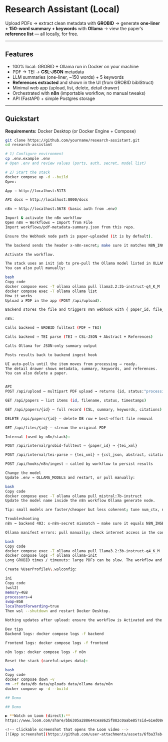 # Research Assistant (Local)

Upload PDFs → extract clean metadata with **GROBID** → generate **one-liner + 150-word summary + keywords** with **Ollama** → view the paper’s **reference list** — all locally, for free.

---

## Features

-  100% local: GROBID + Ollama run in Docker on your machine
-  PDF → TEI → **CSL-JSON** metadata
-  LLM summaries (one-liner, ~150 words) + 5 keywords
-  **References extracted** and shown in the UI (from GROBID biblStruct)
-  Minimal web app (upload, list, delete, detail drawer)
-  Orchestrated with **n8n** (importable workflow, no manual tweaks)
-  API (FastAPI) + simple Postgres storage

---

## Quickstart

**Requirements:** Docker Desktop (or Docker Engine + Compose)

```bash
git clone https://github.com/yourname/research-assistant.git
cd research-assistant

# 1) Configure environment
cp .env.example .env
# Open .env and review values (ports, auth, secret, model list)

# 2) Start the stack
docker compose up -d --build
Open:

App → http://localhost:5173

API docs → http://localhost:8000/docs

n8n → http://localhost:5678 (basic auth from .env)

Import & activate the n8n workflow
Open n8n → Workflows → Import from File
Import workflows/pdf-metadata-summary.json from this repo.

Ensure the Webhook node path is paper-uploaded (it is by default).

The backend sends the header x-n8n-secret; make sure it matches N8N_INGEST_SECRET in your .env.

Activate the workflow.

The stack uses an init job to pre-pull the Ollama model listed in OLLAMA_MODELS.
You can also pull manually:

bash
Copy code
docker compose exec -T ollama ollama pull llama3.2:3b-instruct-q4_K_M
docker compose exec -T ollama ollama list
How it works
Upload a PDF in the app (POST /api/upload).

Backend stores the file and triggers n8n webhook with { paper_id, file_path }.

n8n:

Calls backend → GROBID fulltext (PDF → TEI)

Calls backend → TEI parse (TEI → CSL-JSON + Abstract + References)

Calls Ollama for JSON-only summary output

Posts results back to backend ingest hook

UI auto-polls until the item moves from processing → ready.
The detail drawer shows metadata, summary, keywords, and references.
You can also delete a paper.


API
POST /api/upload — multipart PDF upload → returns {id, status:"processing"}

GET /api/papers — list items (id, filename, status, timestamps)

GET /api/papers/{id} — full record (CSL, summary, keywords, citations)

DELETE /api/papers/{id} — delete DB row + best-effort file removal

GET /api/files/{id} — stream the original PDF

Internal (used by n8n/stack):

POST /api/internal/grobid-fulltext — {paper_id} → {tei_xml}

POST /api/internal/tei-parse — {tei_xml} → {csl_json, abstract, citations}

POST /api/hooks/n8n/ingest — called by workflow to persist results

Change the model
Update .env → OLLAMA_MODELS and restart, or pull manually:

bash
Copy code
docker compose exec -T ollama ollama pull mistral:7b-instruct
Update the model name inside the n8n workflow Ollama generate node.

Tip: small models are faster/cheaper but less coherent; tune num_ctx, num_predict, temperature in the workflow.

Troubleshooting
n8n → backend 403: x-n8n-secret mismatch — make sure it equals N8N_INGEST_SECRET.

Ollama manifest errors: pull manually; check internet access in the container:

bash
Copy code
docker compose exec -T ollama ollama pull llama3.2:3b-instruct-q4_K_M
docker compose logs -f ollama ollama-init
Long GROBID times / timeouts: large PDFs can be slow. The workflow and backend use generous timeouts (300s). If you’re on Windows/WSL2, consider raising memory:

Create %UserProfile%\.wslconfig:

ini
Copy code
[wsl2]
memory=4GB
processors=4
swap=8GB
localhostForwarding=true
Then wsl --shutdown and restart Docker Desktop.

Nothing updates after upload: ensure the workflow is Activated and the Webhook path is paper-uploaded.

Dev tips
Backend logs: docker compose logs -f backend

Frontend logs: docker compose logs -f frontend

n8n logs: docker compose logs -f n8n

Reset the stack (careful—wipes data):

bash
Copy code
docker compose down -v
rm -rf data/db data/uploads data/ollama data/n8n
docker compose up -d --build

## Demo

## Demo

▶️ **Watch on Loom (direct):**  
https://www.loom.com/share/bb6305a288644cea8625f882c0aabe85?sid=61ed08e6-e65e-4896-b1b3-f31ae797960b

<!-- Clickable screenshot that opens the Loom video -->
[![App screenshot](https://github.com/user-attachments/assets/6fba37ab-c5c4-48cd-8716-e93636b87724)](https://www.loom.com/share/bb6305a288644cea8625f882c0aabe85?sid=61ed08e6-e65e-4896-b1b3-f31ae797960b)


